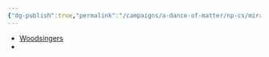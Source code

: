 ```yaml
---
{"dg-publish":true,"permalink":"/campaigns/a-dance-of-matter/np-cs/miranda/"}
---
```


- [Woodsingers](Campaigns/A%20Dance%20of%20Matter/Clans%20⚔/Woodsingers.md)
- 
